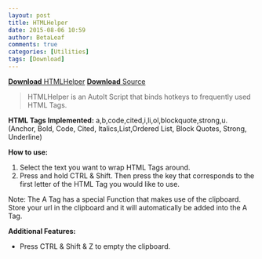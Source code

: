 ```yaml
---
layout: post
title: HTMLHelper
date: 2015-08-06 10:59
author: BetaLeaf
comments: true
categories: [Utilities]
tags: [Download]
---
```

<div class="body"><a href="http://betaleaf.net/dl/HTMLHelper.exe"><strong>Download</strong> HTMLHelper</a>
<a href="http://betaleaf.net/dl/HTMLHelper.au3?dl=1"><strong>Download</strong> Source</a>
<blockquote>HTMLHelper is an AutoIt Script that binds hotkeys to frequently used HTML Tags.</blockquote>
<strong>HTML Tags Implemented:</strong>
a,b,code,cited,i,li,ol,blockquote,strong,u.
(Anchor, Bold, Code, Cited, Italics,List,Ordered List, Block Quotes, Strong, Underline)

<strong>How to use:</strong>
<ol>
	<li>Select the text you want to wrap HTML Tags around.</li>
	<li>Press and hold CTRL &amp; Shift. Then press the key that corresponds to the first letter of the HTML Tag you would like to use.</li>
</ol>
Note: The A Tag has a special Function that makes use of the clipboard. Store your url in the clipboard and it will automatically be added into the A Tag.

<strong>Additional Features:</strong>
<ul>
	<li>Press CTRL &amp; Shift &amp; Z to empty the clipboard.</li>
</ul>
</div>
